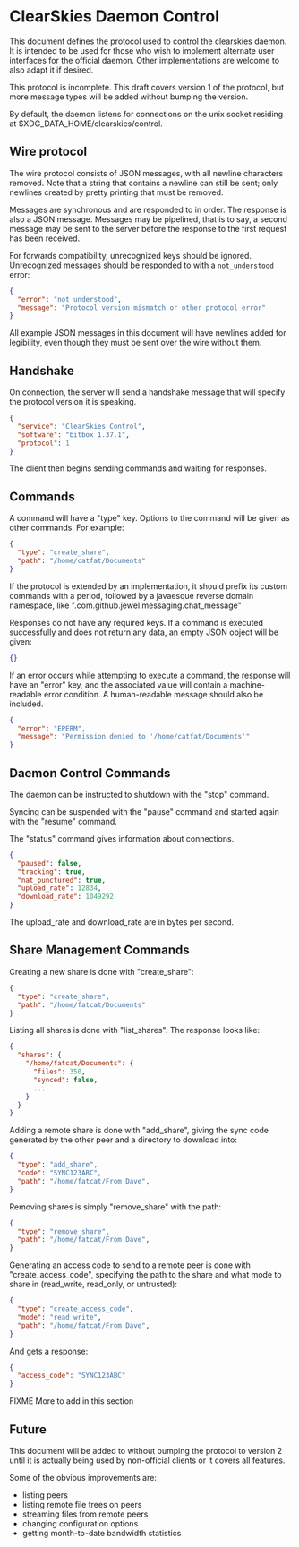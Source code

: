 ClearSkies Daemon Control
=========================

This document defines the protocol used to control the clearskies daemon.
It is intended to be used for those who wish to implement alternate user
interfaces for the official daemon.  Other implementations are welcome to also
adapt it if desired.

This protocol is incomplete.  This draft covers version 1 of the protocol, but
more message types will be added without bumping the version.

By default, the daemon listens for connections on the unix socket residing at
$XDG_DATA_HOME/clearskies/control.


Wire protocol
-------------

The wire protocol consists of JSON messages, with all newline characters
removed.  Note that a string that contains a newline can still be sent; only
newlines created by pretty printing that must be removed.

Messages are synchronous and are responded to in order.  The response is also a
JSON message.  Messages may be pipelined, that is to say, a second message may
be sent to the server before the response to the first request has been
received.

For forwards compatibility, unrecognized keys should be ignored.  Unrecognized
messages should be responded to with a `not_understood` error:

```json
{
  "error": "not_understood",
  "message": "Protocol version mismatch or other protocol error"
}
```

All example JSON messages in this document will have newlines added for
legibility, even though they must be sent over the wire without them.


Handshake
---------

On connection, the server will send a handshake message that will specify the
protocol version it is speaking.

```json
{
  "service": "ClearSkies Control",
  "software": "bitbox 1.37.1",
  "protocol": 1
}
```

The client then begins sending commands and waiting for responses.


Commands
--------

A command will have a "type" key.  Options to the command will be given as
other commands.  For example:

```json
{
  "type": "create_share",
  "path": "/home/catfat/Documents"
}
```

If the protocol is extended by an implementation, it should prefix its custom
commands with a period, followed by a javaesque reverse domain namespace, like
".com.github.jewel.messaging.chat_message"

Responses do not have any required keys.  If a command is executed successfully
and does not return any data, an empty JSON object will be given:

```json
{}
```

If an error occurs while attempting to execute a command, the response will
have an "error" key, and the associated value will contain a machine-readable
error condition.  A human-readable message should also be included.

```json
{
  "error": "EPERM",
  "message": "Permission denied to '/home/catfat/Documents'"
}
```


Daemon Control Commands
-----------------------

The daemon can be instructed to shutdown with the "stop" command.

Syncing can be suspended with the "pause" command and started again with the
"resume" command.

The "status" command gives information about connections.

```json
{
  "paused": false,
  "tracking": true,
  "nat_punctured": true,
  "upload_rate": 12834,
  "download_rate": 1049292
}
```

The upload_rate and download_rate are in bytes per second.


Share Management Commands
-------------------------

Creating a new share is done with "create_share":

```json
{
  "type": "create_share",
  "path": "/home/fatcat/Documents"
}
```

Listing all shares is done with "list_shares".  The response looks like:
```json
{
  "shares": {
    "/home/fatcat/Documents": {
      "files": 350,
      "synced": false,
      ...
    }
  }
}
```

Adding a remote share is done with "add_share", giving the sync code
generated by the other peer and a directory to download into:
```json
{
  "type": "add_share",
  "code": "SYNC123ABC",
  "path": "/home/fatcat/From Dave",
}
```

Removing shares is simply "remove_share" with the path:
```json
{
  "type": "remove_share",
  "path": "/home/fatcat/From Dave",
}
```

Generating an access code to send to a remote peer is done with
"create_access_code", specifying the path to the share and what
mode to share in (read_write, read_only, or untrusted):
```json
{
  "type": "create_access_code",
  "mode": "read_write",
  "path": "/home/fatcat/From Dave",
}
```

And gets a response:
```json
{
  "access_code": "SYNC123ABC"
}
```

FIXME More to add in this section


Future
------

This document will be added to without bumping the protocol to version 2 until
it is actually being used by non-official clients or it covers all features.

Some of the obvious improvements are:

* listing peers
* listing remote file trees on peers
* streaming files from remote peers
* changing configuration options
* getting month-to-date bandwidth statistics

